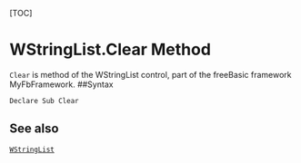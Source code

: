[TOC]
# WStringList.Clear Method

`Clear` is method of the WStringList control, part of the freeBasic framework MyFbFramework.
##Syntax
```freeBasic
Declare Sub Clear
```

## See also
[`WStringList`](WStringList.md)
